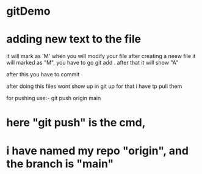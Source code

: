 # gitDemo
# adding new text to the file
it will mark as 'M' when you will modify your file
after creating a neew file it will marked as "M",
you have to go git add . after that it will show "A"

after this you have to commit 

after doing this files wont show up in git up for that i have tp pull them

for pushing use:-
git push origin main
# here "git push" is the cmd, 
# i have named my repo "origin", and the branch is "main"